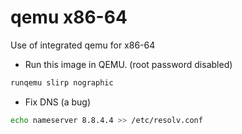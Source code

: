 # qemu x86-64

Use of integrated qemu for x86-64

* Run this image in QEMU. (root password disabled)
```bash
runqemu slirp nographic
```

* Fix DNS (a bug)
```bash
echo nameserver 8.8.4.4 >> /etc/resolv.conf
```